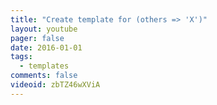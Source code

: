 ```yaml
---
title: "Create template for (others => 'X')"
layout: youtube 
pager: false
date: 2016-01-01
tags:
  - templates
comments: false
videoid: zbTZ46wXViA
---
```

